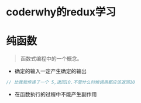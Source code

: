 # coderwhy的redux学习
# 纯函数

> 函数式编程中的一个概念。

+ 确定的输入一定产生确定的输出
```javascript
// 比我我传递了一个 5,返回10.不管什么时候调用都应该返回10
```
+ 在函数执行的过程中不能产生副作用

